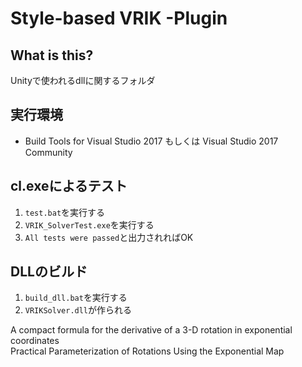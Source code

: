 # Style-based VRIK -Plugin

## What is this?

Unityで使われるdllに関するフォルダ


<!-- ### g++のコマンド
g++ -Wall -I Eigen -fPIC -shared -O2 -o ../libEigen.so Eigen.cpp

### g++のコマンド2
g++ -Wall -I Eigen -fPIC -shared -O2 -o ../AI4Animation/Assets/Plugins/libEigen.so Eigen.cpp -->

## 実行環境
- Build Tools for Visual Studio 2017 もしくは Visual Studio 2017 Community


## cl.exeによるテスト
1. ```test.bat```を実行する
2. ```VRIK_SolverTest.exe```を実行する
3. ```All tests were passed```と出力されればOK

## DLLのビルド
1. ```build_dll.bat```を実行する
2. ```VRIKSolver.dll```が作られる

A compact formula for the derivative of a 3-D rotation in exponential coordinates  
Practical Parameterization of Rotations Using the Exponential Map